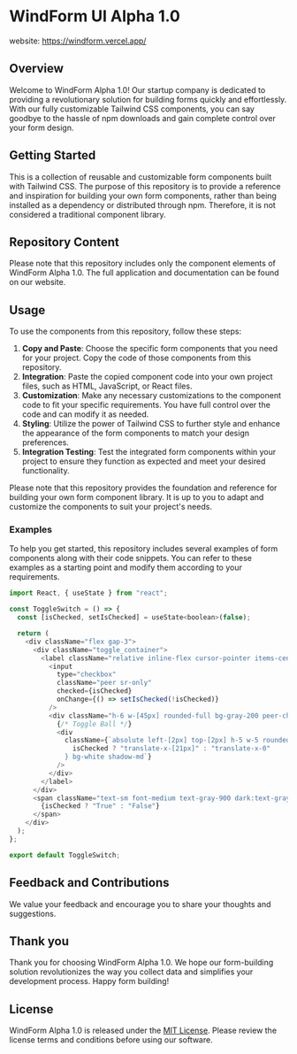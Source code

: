 # WindForm UI Alpha 1.0
website: https://windform.vercel.app/

## Overview
Welcome to WindForm Alpha 1.0! Our startup company is dedicated to providing a revolutionary solution for building forms quickly and effortlessly. With our fully customizable Tailwind CSS components, you can say goodbye to the hassle of npm downloads and gain complete control over your form design.

## Getting Started
This is a collection of reusable and customizable form components built with Tailwind CSS. The purpose of this repository is to provide a reference and inspiration for building your own form components, rather than being installed as a dependency or distributed through npm. Therefore, it is not considered a traditional component library.

## Repository Content
Please note that this repository includes only the component elements of WindForm Alpha 1.0. The full application and documentation can be found on our website.

## Usage
To use the components from this repository, follow these steps:

1. **Copy and Paste**: Choose the specific form components that you need for your project. Copy the code of those components from this repository.
2. **Integration**: Paste the copied component code into your own project files, such as HTML, JavaScript, or React files.
3. **Customization**: Make any necessary customizations to the component code to fit your specific requirements. You have full control over the code and can modify it as needed.
4. **Styling**: Utilize the power of Tailwind CSS to further style and enhance the appearance of the form components to match your design preferences.
5. **Integration Testing**: Test the integrated form components within your project to ensure they function as expected and meet your desired functionality.

Please note that this repository provides the foundation and reference for building your own form component library. It is up to you to adapt and customize the components to suit your project's needs.

### Examples
To help you get started, this repository includes several examples of form components along with their code snippets. You can refer to these examples as a starting point and modify them according to your requirements.


```javascript
import React, { useState } from "react";

const ToggleSwitch = () => {
  const [isChecked, setIsChecked] = useState<boolean>(false);

  return (
    <div className="flex gap-3">
      <div className="toggle_container">
        <label className="relative inline-flex cursor-pointer items-center">
          <input
            type="checkbox"
            className="peer sr-only"
            checked={isChecked}
            onChange={() => setIsChecked(!isChecked)}
          />
          <div className="h-6 w-[45px] rounded-full bg-gray-200 peer-checked:bg-blue-500 peer-checked:after:translate-x-full peer-checked:after:border-white dark:bg-gray-300">
            {/* Toggle Ball */}
            <div
              className={`absolute left-[2px] top-[2px] h-5 w-5 rounded-full transition-transform ${
                isChecked ? "translate-x-[21px]" : "translate-x-0"
              } bg-white shadow-md`}
            />
          </div>
        </label>
      </div>
      <span className="text-sm font-medium text-gray-900 dark:text-gray-800">
        {isChecked ? "True" : "False"}
      </span>
    </div>
  );
};

export default ToggleSwitch;

```

## Feedback and Contributions
We value your feedback and encourage you to share your thoughts and suggestions.

## Thank you
Thank you for choosing WindForm Alpha 1.0. We hope our form-building solution revolutionizes the way you collect data and simplifies your development process. Happy form building!

## License
WindForm Alpha 1.0 is released under the [MIT License](https://opensource.org/licenses/MIT). Please review the license terms and conditions before using our software.
